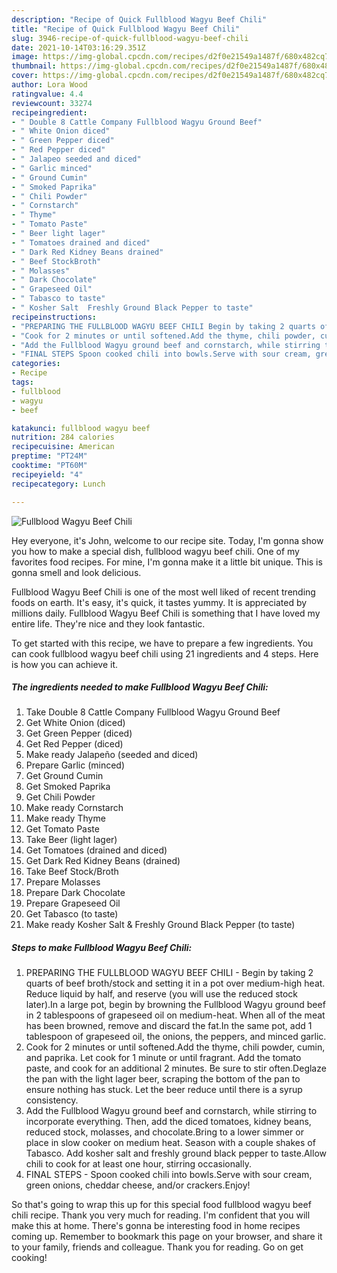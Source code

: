 ```yaml
---
description: "Recipe of Quick Fullblood Wagyu Beef Chili"
title: "Recipe of Quick Fullblood Wagyu Beef Chili"
slug: 3946-recipe-of-quick-fullblood-wagyu-beef-chili
date: 2021-10-14T03:16:29.351Z
image: https://img-global.cpcdn.com/recipes/d2f0e21549a1487f/680x482cq70/fullblood-wagyu-beef-chili-recipe-main-photo.jpg
thumbnail: https://img-global.cpcdn.com/recipes/d2f0e21549a1487f/680x482cq70/fullblood-wagyu-beef-chili-recipe-main-photo.jpg
cover: https://img-global.cpcdn.com/recipes/d2f0e21549a1487f/680x482cq70/fullblood-wagyu-beef-chili-recipe-main-photo.jpg
author: Lora Wood
ratingvalue: 4.4
reviewcount: 33274
recipeingredient:
- " Double 8 Cattle Company Fullblood Wagyu Ground Beef"
- " White Onion diced"
- " Green Pepper diced"
- " Red Pepper diced"
- " Jalapeo seeded and diced"
- " Garlic minced"
- " Ground Cumin"
- " Smoked Paprika"
- " Chili Powder"
- " Cornstarch"
- " Thyme"
- " Tomato Paste"
- " Beer light lager"
- " Tomatoes drained and diced"
- " Dark Red Kidney Beans drained"
- " Beef StockBroth"
- " Molasses"
- " Dark Chocolate"
- " Grapeseed Oil"
- " Tabasco to taste"
- " Kosher Salt  Freshly Ground Black Pepper to taste"
recipeinstructions:
- "PREPARING THE FULLBLOOD WAGYU BEEF CHILI Begin by taking 2 quarts of beef broth/stock and setting it in a pot over medium-high heat. Reduce liquid by half, and reserve (you will use the reduced stock later).In a large pot, begin by browning the Fullblood Wagyu ground beef in 2 tablespoons of grapeseed oil on medium-heat. When all of the meat has been browned, remove and discard the fat.In the same pot, add 1 tablespoon of grapeseed oil, the onions, the peppers, and minced garlic."
- "Cook for 2 minutes or until softened.Add the thyme, chili powder, cumin, and paprika. Let cook for 1 minute or until fragrant. Add the tomato paste, and cook for an additional 2 minutes. Be sure to stir often.Deglaze the pan with the light lager beer, scraping the bottom of the pan to ensure nothing has stuck. Let the beer reduce until there is a syrup consistency."
- "Add the Fullblood Wagyu ground beef and cornstarch, while stirring to incorporate everything. Then, add the diced tomatoes, kidney beans, reduced stock, molasses, and chocolate.Bring to a lower simmer or place in slow cooker on medium heat. Season with a couple shakes of Tabasco. Add kosher salt and freshly ground black pepper to taste.Allow chili to cook for at least one hour, stirring occasionally."
- "FINAL STEPS Spoon cooked chili into bowls.Serve with sour cream, green onions, cheddar cheese, and/or crackers.Enjoy!"
categories:
- Recipe
tags:
- fullblood
- wagyu
- beef

katakunci: fullblood wagyu beef 
nutrition: 284 calories
recipecuisine: American
preptime: "PT24M"
cooktime: "PT60M"
recipeyield: "4"
recipecategory: Lunch

---
```



![Fullblood Wagyu Beef Chili](https://img-global.cpcdn.com/recipes/d2f0e21549a1487f/680x482cq70/fullblood-wagyu-beef-chili-recipe-main-photo.jpg)

Hey everyone, it's John, welcome to our recipe site. Today, I'm gonna show you how to make a special dish, fullblood wagyu beef chili. One of my favorites food recipes. For mine, I'm gonna make it a little bit unique. This is gonna smell and look delicious.

Fullblood Wagyu Beef Chili is one of the most well liked of recent trending foods on earth. It's easy, it's quick, it tastes yummy. It is appreciated by millions daily. Fullblood Wagyu Beef Chili is something that I have loved my entire life. They're nice and they look fantastic.




To get started with this recipe, we have to prepare a few ingredients. You can cook fullblood wagyu beef chili using 21 ingredients and 4 steps. Here is how you can achieve it.

<!--inarticleads1-->

##### The ingredients needed to make Fullblood Wagyu Beef Chili:

1. Take  Double 8 Cattle Company Fullblood Wagyu Ground Beef
1. Get  White Onion (diced)
1. Get  Green Pepper (diced)
1. Get  Red Pepper (diced)
1. Make ready  Jalapeño (seeded and diced)
1. Prepare  Garlic (minced)
1. Get  Ground Cumin
1. Get  Smoked Paprika
1. Get  Chili Powder
1. Make ready  Cornstarch
1. Make ready  Thyme
1. Get  Tomato Paste
1. Take  Beer (light lager)
1. Get  Tomatoes (drained and diced)
1. Get  Dark Red Kidney Beans (drained)
1. Take  Beef Stock/Broth
1. Prepare  Molasses
1. Prepare  Dark Chocolate
1. Prepare  Grapeseed Oil
1. Get  Tabasco (to taste)
1. Make ready  Kosher Salt &amp; Freshly Ground Black Pepper (to taste)




<!--inarticleads2-->

##### Steps to make Fullblood Wagyu Beef Chili:

1. PREPARING THE FULLBLOOD WAGYU BEEF CHILI - Begin by taking 2 quarts of beef broth/stock and setting it in a pot over medium-high heat. Reduce liquid by half, and reserve (you will use the reduced stock later).In a large pot, begin by browning the Fullblood Wagyu ground beef in 2 tablespoons of grapeseed oil on medium-heat. When all of the meat has been browned, remove and discard the fat.In the same pot, add 1 tablespoon of grapeseed oil, the onions, the peppers, and minced garlic.
1. Cook for 2 minutes or until softened.Add the thyme, chili powder, cumin, and paprika. Let cook for 1 minute or until fragrant. Add the tomato paste, and cook for an additional 2 minutes. Be sure to stir often.Deglaze the pan with the light lager beer, scraping the bottom of the pan to ensure nothing has stuck. Let the beer reduce until there is a syrup consistency.
1. Add the Fullblood Wagyu ground beef and cornstarch, while stirring to incorporate everything. Then, add the diced tomatoes, kidney beans, reduced stock, molasses, and chocolate.Bring to a lower simmer or place in slow cooker on medium heat. Season with a couple shakes of Tabasco. Add kosher salt and freshly ground black pepper to taste.Allow chili to cook for at least one hour, stirring occasionally.
1. FINAL STEPS - Spoon cooked chili into bowls.Serve with sour cream, green onions, cheddar cheese, and/or crackers.Enjoy!




So that's going to wrap this up for this special food fullblood wagyu beef chili recipe. Thank you very much for reading. I'm confident that you will make this at home. There's gonna be interesting food in home recipes coming up. Remember to bookmark this page on your browser, and share it to your family, friends and colleague. Thank you for reading. Go on get cooking!
